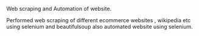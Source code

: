 Web scraping and Automation of website.

Performed web scraping of different ecommerce websites , wikipedia etc using selenium and beautifulsoup also automated website using selenium.
